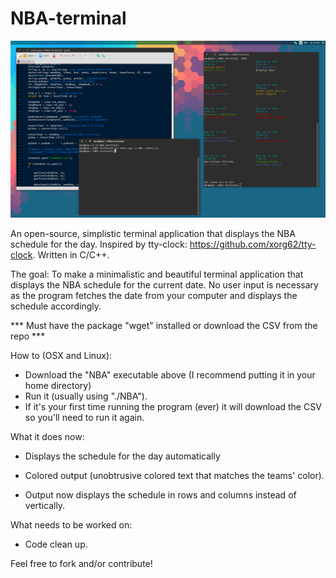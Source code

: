 # NBA-terminal

![alt text](https://raw.githubusercontent.com/dm117/NBA-terminal/master/screenshot.png)

An open-source, simplistic terminal application that displays the NBA schedule for the day. Inspired by tty-clock: https://github.com/xorg62/tty-clock. Written in C/C++.

The goal: To make a minimalistic and beautiful terminal application that displays the NBA schedule for the current date. No user input is necessary as the program fetches the date from your computer and displays the schedule accordingly.

*** Must have the package "wget" installed or download the CSV from the repo ***

How to (OSX and Linux):

- Download the "NBA" executable above (I recommend putting it in your home directory)
- Run it (usually using "./NBA").
- If it's your first time running the program (ever) it will download the CSV so you'll need to run it again.

What it does now:

- Displays the schedule for the day automatically

- Colored output (unobtrusive colored text that matches the teams' color).

- Output now displays the schedule in rows and columns instead of vertically.

What needs to be worked on: 

- Code clean up.

Feel free to fork and/or contribute!
